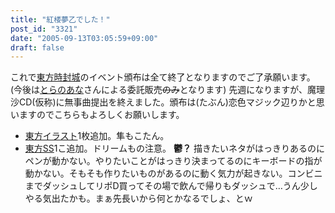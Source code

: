```yaml
---
title: "紅楼夢乙でした！"
post_id: "3321"
date: "2005-09-13T03:05:59+09:00"
draft: false
---
```



これで[東方時封城](/!/thA/)のイベント頒布は全て終了となりますのでご了承願います。(今後は[とらのあな](http://www.toranoana.jp/)さんによる委託販売<del>のみ</del>となります) 先週になりますが、魔理沙CD(仮称)に無事曲提出を終えました。頒布は(たぶん)恋色マジック辺りかと思いますのでこちらもよろしくお願いします。

  * [東方イラスト](/3320)1枚追加。隼もこたん。
  * [東方SS](/tag/pentacle-harem)1こ追加。ドリームもの注意。
**鬱？** 描きたいネタがはっきりあるのにペンが動かない。やりたいことがはっきり決まってるのにキーボードの指が動かない。そもそも作りたいものがあるのに動く気力が起きない。コンビニまでダッシュしてリポD買ってその場で飲んで帰りもダッシュで…うん少しやる気出たかも。まぁ先長いから何とかなるでしょ、とｗ
